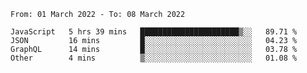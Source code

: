 <!--START_SECTION:waka-->

```text
From: 01 March 2022 - To: 08 March 2022

JavaScript   5 hrs 39 mins   ██████████████████████▒░░   89.71 %
JSON         16 mins         █░░░░░░░░░░░░░░░░░░░░░░░░   04.23 %
GraphQL      14 mins         █░░░░░░░░░░░░░░░░░░░░░░░░   03.78 %
Other        4 mins          ▒░░░░░░░░░░░░░░░░░░░░░░░░   01.08 %
```

<!--END_SECTION:waka-->
